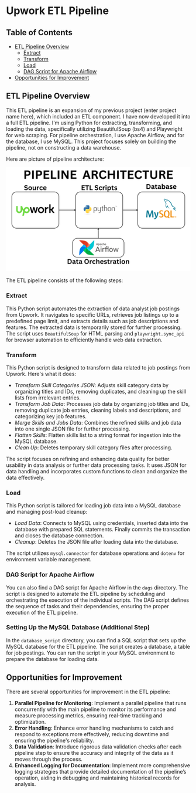 # Upwork ETL Pipeline

## Table of Contents

- [ETL Pipeline Overview](#etl-pipeline-overview)
  - [Extract](#extract)
  - [Transform](#transform)
  - [Load](#load)
  - [DAG Script for Apache Airflow](#dag-script-for-apache-airflow)
- [Opportunities for Improvement](#opportunities-for-improvement)

## ETL Pipeline Overview

This ETL pipeline is an expansion of my previous project (enter project name here), which included an ETL component. I have now developed it into a full ETL pipeline. I'm using Python for extracting, transforming, and loading the data, specifically utilizing BeautifulSoup (bs4) and Playwright for web scraping. For pipeline orchestration, I use Apache Airflow, and for the database, I use MySQL. This project focuses solely on building the pipeline, not on constructing a data warehouse.

Here are picture of pipeline architecture:

![ETL Pipeline Architecture](images/etl_pipeline_architecture.png)

The ETL pipeline consists of the following steps:

### Extract

This Python script automates the extraction of data analyst job postings from Upwork. It navigates to specific URLs, retrieves job listings up to a predefined page limit, and extracts details such as job descriptions and features. The extracted data is temporarily stored for further processing. The script uses `BeautifulSoup` for HTML parsing and `playwright.sync_api` for browser automation to efficiently handle web data extraction.

### Transform

This Python script is designed to transform data related to job postings from Upwork. Here's what it does:

- *Transform Skill Categories JSON*: Adjusts skill category data by organizing titles and IDs, removing duplicates, and cleaning up the skill lists from irrelevant entries.
- *Transform Job Data*: Processes job data by organizing job titles and IDs, removing duplicate job entries, cleaning labels and descriptions, and categorizing key job features.
- *Merge Skills and Jobs Data*: Combines the refined skills and job data into one single JSON file for further processing.
- *Flatten Skills*: Flatten skills list to a string format for ingestion into the MySQL database.
- *Clean Up*: Deletes temporary skill category files after processing.

The script focuses on refining and enhancing data quality for better usability in data analysis or further data processing tasks. It uses JSON for data handling and incorporates custom functions to clean and organize the data effectively.

### Load

This Python script is tailored for loading job data into a MySQL database and managing post-load cleanup:

- *Load Data*: Connects to MySQL using credentials, inserted data into the database with prepared SQL statements. Finally commits the transaction and closes the database connection.
- *Cleanup*: Deletes the JSON file after loading data into the database.

The script utilizes `mysql.connector` for database operations and `dotenv` for environment variable management.

### DAG Script for Apache Airflow

You can also find a DAG script for Apache Airflow in the `dags` directory. The script is designed to automate the ETL pipeline by scheduling and orchestrating the execution of the individual scripts. The DAG script defines the sequence of tasks and their dependencies, ensuring the proper execution of the ETL pipeline.

### Setting Up the MySQL Database (Additional Step)

In the `database_script` directory, you can find a SQL script that sets up the MySQL database for the ETL pipeline. The script creates a database, a table for job postings. You can run the script in your MySQL environment to prepare the database for loading data.

## Opportunities for Improvement

There are several opportunities for improvement in the ETL pipeline:

1. **Parallel Pipeline for Monitoring**: Implement a parallel pipeline that runs concurrently with the main pipeline to monitor its performance and measure processing metrics, ensuring real-time tracking and optimization.
2. **Error Handling**: Enhance error handling mechanisms to catch and respond to exceptions more effectively, reducing downtime and ensuring the pipeline's reliability.
3. **Data Validation**: Introduce rigorous data validation checks after each pipeline step to ensure the accuracy and integrity of the data as it moves through the process.
4. **Enhanced Logging for Documentation**: Implement more comprehensive logging strategies that provide detailed documentation of the pipeline’s operation, aiding in debugging and maintaining historical records for analysis.
